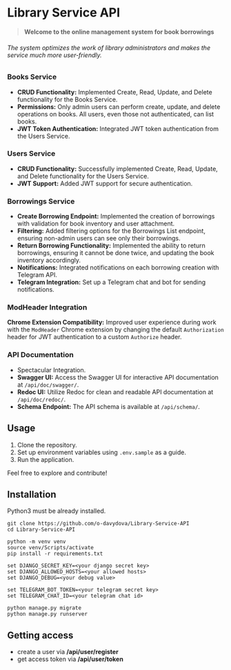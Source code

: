 # Library Service API
> **Welcome to the online management system for book borrowings** 

###### The system optimizes the work of library administrators and makes the service much more user-friendly.

### Books Service
- **CRUD Functionality:** Implemented Create, Read, Update, and Delete functionality for the Books Service.
- **Permissions:** Only admin users can perform create, update, and delete operations on books. All users, even those not authenticated, can list books.
- **JWT Token Authentication:** Integrated JWT token authentication from the Users Service.

### Users Service
- **CRUD Functionality:** Successfully implemented Create, Read, Update, and Delete functionality for the Users Service.
- **JWT Support:** Added JWT support for secure authentication.

### Borrowings Service
- **Create Borrowing Endpoint:** Implemented the creation of borrowings with validation for book inventory and user attachment.
- **Filtering:** Added filtering options for the Borrowings List endpoint, ensuring non-admin users can see only their borrowings.
- **Return Borrowing Functionality:** Implemented the ability to return borrowings, ensuring it cannot be done twice, and updating the book inventory accordingly.
- **Notifications:** Integrated notifications on each borrowing creation with Telegram API.
- **Telegram Integration:** Set up a Telegram chat and bot for sending notifications.

### ModHeader Integration
**Chrome Extension Compatibility:**
Improved user experience during work with the `ModHeader` Chrome extension by changing the default `Authorization` header for JWT authentication to a custom `Authorize` header.

### API Documentation
- Spectacular Integration.
- **Swagger UI:** Access the Swagger UI for interactive API documentation at `/api/doc/swagger/`.
- **Redoc UI:** Utilize Redoc for clean and readable API documentation at `/api/doc/redoc/`.
- **Schema Endpoint:** The API schema is available at `/api/schema/`.

## Usage

1. Clone the repository.
2. Set up environment variables using `.env.sample` as a guide.
3. Run the application.

Feel free to explore and contribute!

## Installation

Python3 must be already installed.

```shell
git clone https://github.com/o-davydova/Library-Service-API
cd Library-Service-API

python -m venv venv
source venv/Scripts/activate
pip install -r requirements.txt

set DJANGO_SECRET_KEY=<your django secret key>
set DJANGO_ALLOWED_HOSTS=<your allowed hosts>
set DJANGO_DEBUG=<your debug value>

set TELEGRAM_BOT_TOKEN=<your telegram secret key>
set TELEGRAM_CHAT_ID=<your telegram chat id>

python manage.py migrate
python manage.py runserver
```

## Getting access
- create a user via **/api/user/register**
- get access token via **/api/user/token**